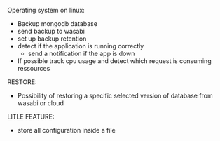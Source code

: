 Operating system on linux:
- Backup mongodb database
- send backup to wasabi
- set up backup retention
- detect if the application is running correctly
    - send a notification if the app is down
- If possible track cpu usage and detect which request is consuming ressources

RESTORE:
- Possibility of restoring a specific selected version of database from wasabi or cloud
 

LITLE FEATURE:
- store all configuration inside a file
